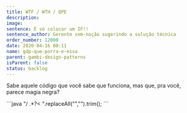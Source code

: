 ```yaml
---
title: WTF / WTH / QPE
description:
image:
sentence: É só colocar um IF!!
sentence_author: Gerente sem-noção sugerindo a solução técnica
order_number: 12000
date: 2020-04-16 00:11
name: gdp-que-porra-e-essa
parent: gambi-design-patterns
isParent: false
status: backlog
---
```

Sabe aquele código que você sabe que funciona, mas que, pra você, parece magia negra?

´´´java
"/ .*?<  ".replaceAll("","").trim();
´´´
